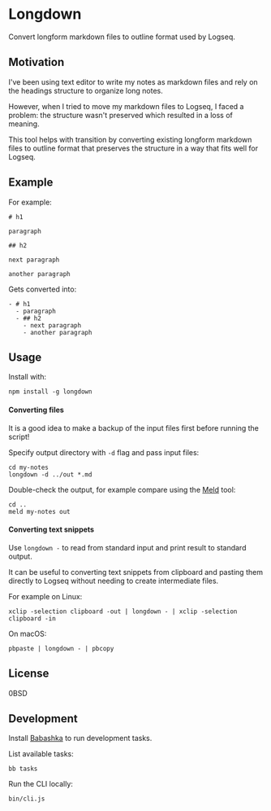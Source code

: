 # Longdown

Convert longform markdown files to outline format used by Logseq.

## Motivation

I've been using text editor to write my notes as markdown files and rely on the headings structure to organize long notes.

However, when I tried to move my markdown files to Logseq, I faced a problem: the structure wasn't preserved which resulted in a loss of meaning.

This tool helps with transition by converting existing longform markdown files to outline format that preserves the structure in a way that fits well for Logseq.

## Example

For example:
```
# h1

paragraph

## h2

next paragraph

another paragraph
```

Gets converted into:
```
- # h1
  - paragraph
  - ## h2
    - next paragraph
    - another paragraph
```


## Usage

Install with:

```
npm install -g longdown
```

#### Converting files

It is a good idea to make a backup of the input files first before running the script!

Specify output directory with `-d` flag and pass input files:

```
cd my-notes
longdown -d ../out *.md
```

Double-check the output, for example compare using the [Meld](https://meldmerge.org/) tool:
```
cd ..
meld my-notes out
```

#### Converting text snippets

Use `longdown -` to read from standard input and print result to standard output.

It can be useful to converting text snippets from clipboard and pasting them directly to Logseq without needing to create intermediate files.

For example on Linux:
```
xclip -selection clipboard -out | longdown - | xclip -selection clipboard -in
```

On macOS:
```
pbpaste | longdown - | pbcopy
```

## License

0BSD

## Development

Install [Babashka](https://babashka.org/) to run development tasks.

List available tasks:
```
bb tasks
```

Run the CLI locally:
```
bin/cli.js
```
